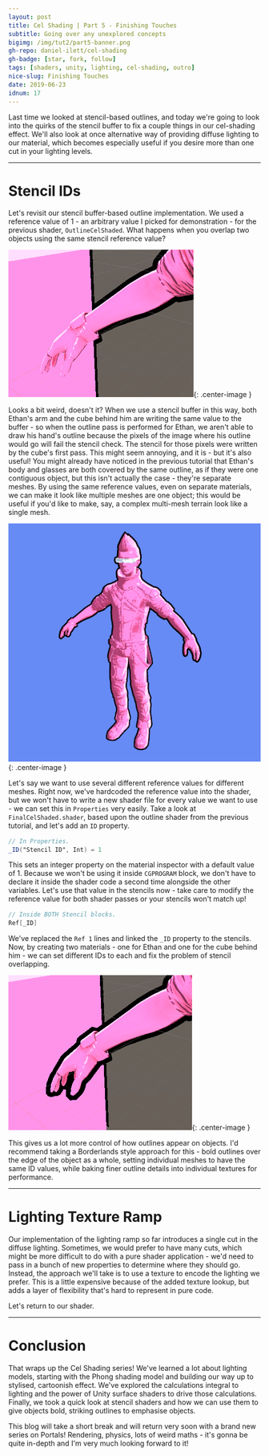 ```yaml
---
layout: post
title: Cel Shading | Part 5 - Finishing Touches
subtitle: Going over any unexplored concepts
bigimg: /img/tut2/part5-banner.png
gh-repo: daniel-ilett/cel-shading
gh-badge: [star, fork, follow]
tags: [shaders, unity, lighting, cel-shading, outro]
nice-slug: Finishing Touches
date: 2019-06-23
idnum: 17
---
```


Last time we looked at stencil-based outlines, and today we're going to look into the quirks of the stencil buffer to fix a couple things in our cel-shading effect. We'll also look at once alternative way of providing diffuse lighting to our material, which becomes especially useful if you desire more than one cut in your lighting levels.

<hr/>

# Stencil IDs

Let's revisit our stencil buffer-based outline implementation. We used a reference value of 1 - an arbitrary value I picked for demonstration - for the previous shader, `OutlineCelShaded`. What happens when you overlap two objects using the same stencil reference value?

![Stencil Overlap](/img/tut2/part5-stencil-overlap.png){: .center-image }

Looks a bit weird, doesn't it? When we use a stencil buffer in this way, both Ethan's arm and the cube behind him are writing the same value to the buffer - so when the outline pass is performed for Ethan, we aren't able to draw his hand's outline because the pixels of the image where his outline would go will fail the stencil check. The stencil for those pixels were written by the cube's first pass. This might seem annoying, and it is - but it's also useful! You might already have noticed in the previous tutorial that Ethan's body and glasses are both covered by the same outline, as if they were one contiguous object, but this isn't actually the case - they're separate meshes. By using the same reference values, even on separate materials, we can make it look like multiple meshes are one object; this would be useful if you'd like to make, say, a complex multi-mesh terrain look like a single mesh.

![Ethan's Glasses](/img/tut2/part4-ethan-complete.png){: .center-image }

Let's say we want to use several different reference values for different meshes. Right now, we've hardcoded the reference value into the shader, but we won't have to write a new shader file for every value we want to use - we can set this in `Properties` very easily. Take a look at `FinalCelShaded.shader`, based upon the outline shader from the previous tutorial, and let's add an `ID` property.

~~~glsl
// In Properties.
_ID("Stencil ID", Int) = 1
~~~

This sets an integer property on the material inspector with a default value of 1. Because we won't be using it inside `CGPROGRAM` block, we don't have to declare it inside the shader code a second time alongside the other variables. Let's use that value in the stencils now - take care to modify the reference value for both shader passes or your stencils won't match up!

~~~glsl
// Inside BOTH Stencil blocks.
Ref[_ID]
~~~

We've replaced the `Ref 1` lines and linked the `_ID` property to the stencils. Now, by creating two materials - one for Ethan and one for the cube behind him - we can set different IDs to each and fix the problem of stencil overlapping.

![Stencil Fixed](/img/tut2/part5-stencil-fixed.png){: .center-image }

This gives us a lot more control of how outlines appear on objects. I'd recommend taking a Borderlands style approach for this - bold outlines over the edge of the object as a whole, setting individual meshes to have the same ID values, while baking finer outline details into individual textures for performance.

<hr/>

# Lighting Texture Ramp

Our implementation of the lighting ramp so far introduces a single cut in the diffuse lighting. Sometimes, we would prefer to have many cuts, which might be more difficult to do with a pure shader application - we'd need to pass in a bunch of new properties to determine where they should go. Instead, the approach we'll take is to use a texture to encode the lighting we prefer. This is a little expensive because of the added texture lookup, but adds a layer of flexibility that's hard to represent in pure code.

Let's return to our shader. 

<hr/>

# Conclusion

That wraps up the Cel Shading series! We've learned a lot about lighting models, starting with the Phong shading model and building our way up to stylised, cartoonish effect. We've explored the calculations integral to lighting and the power of Unity surface shaders to drive those calculations. Finally, we took a quick look at stencil shaders and how we can use them to give objects bold, striking outlines to emphasise objects.

This blog will take a short break and will return very soon with a brand new series on Portals! Rendering, physics, lots of weird maths - it's gonna be quite in-depth and I'm very much looking forward to it!
